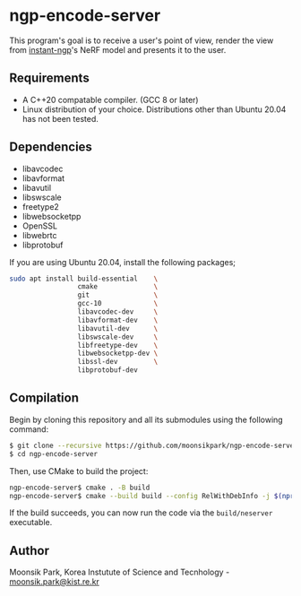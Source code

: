# ngp-encode-server

This program's goal is to receive a user's point of view, render the view from [instant-ngp](https://github.com/NVlabs/instant-ngp)'s NeRF model and presents it to the user.

## Requirements

- A C++20 compatable compiler. (GCC 8 or later)
- Linux distribution of your choice. Distributions other than Ubuntu 20.04 has not been tested.

## Dependencies

- libavcodec
- libavformat
- libavutil
- libswscale
- freetype2
- libwebsocketpp
- OpenSSL
- libwebrtc
- libprotobuf

If you are using Ubuntu 20.04, install the following packages;
```sh
sudo apt install build-essential    \
                 cmake              \
                 git                \
                 gcc-10             \
                 libavcodec-dev     \
                 libavformat-dev    \
                 libavutil-dev      \
                 libswscale-dev     \
                 libfreetype-dev    \
                 libwebsocketpp-dev \
                 libssl-dev         \
                 libprotobuf-dev

```

## Compilation

Begin by cloning this repository and all its submodules using the following command:
```sh
$ git clone --recursive https://github.com/moonsikpark/ngp-encode-server
$ cd ngp-encode-server
```

Then, use CMake to build the project:
```sh
ngp-encode-server$ cmake . -B build
ngp-encode-server$ cmake --build build --config RelWithDebInfo -j $(nproc)
```

If the build succeeds, you can now run the code via the `build/neserver` executable.

## Author

Moonsik Park, Korea Instutute of Science and Tecnhology - moonsik.park@kist.re.kr
